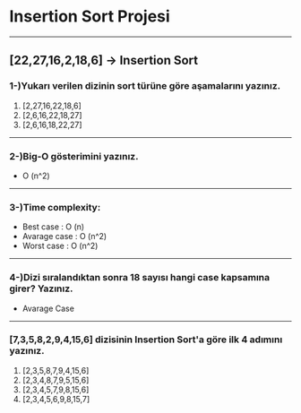 # Insertion Sort Projesi
---
## [22,27,16,2,18,6] -> Insertion Sort
### 1-)Yukarı verilen dizinin sort türüne göre aşamalarını yazınız.
1. [2,27,16,22,18,6]
2. [2,6,16,22,18,27]
3. [2,6,16,18,22,27]

---
### 2-)Big-O gösterimini yazınız.
* O (n^2)
---
### 3-)Time complexity:
* Best case     : O (n)
* Avarage case  : O (n^2)
* Worst case    : O (n^2)
  
---
### 4-)Dizi sıralandıktan sonra 18 sayısı hangi case kapsamına girer? Yazınız.
* Avarage Case
---
### [7,3,5,8,2,9,4,15,6] dizisinin Insertion Sort'a göre ilk 4 adımını yazınız.
1. [2,3,5,8,7,9,4,15,6]
2. [2,3,4,8,7,9,5,15,6]
3. [2,3,4,5,7,9,8,15,6]
4. [2,3,4,5,6,9,8,15,7]









